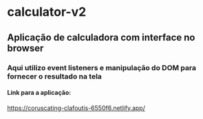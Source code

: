 # calculator-v2
## Aplicação de calculadora com interface no browser
### Aqui utilizo event listeners e manipulação do DOM para fornecer o resultado na tela

#### Link para a aplicação:
https://coruscating-clafoutis-6550f6.netlify.app/

